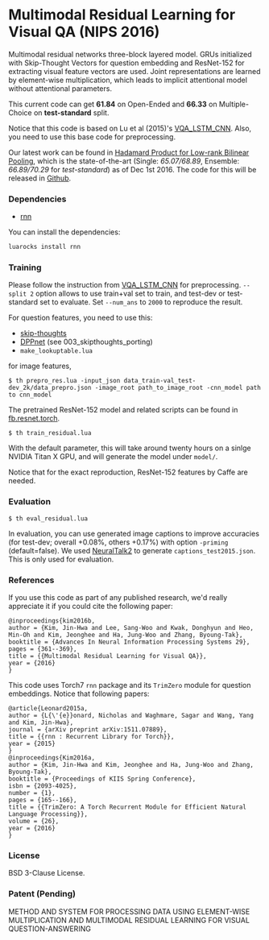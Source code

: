 # Multimodal Residual Learning for Visual QA (NIPS 2016)

Multimodal residual networks three-block layered model. GRUs initialized with Skip-Thought Vectors for question embedding and ResNet-152 for extracting visual feature vectors are used. Joint representations are learned by element-wise multiplication, which leads to implicit attentional model without attentional parameters. 

This current code can get **61.84** on Open-Ended and **66.33** on Multiple-Choice on **test-standard** split.

Notice that this code is based on Lu et al (2015)'s [VQA_LSTM_CNN](https://github.com/VT-vision-lab/VQA_LSTM_CNN/blob/master/readme.md). Also, you need to use this base code for preprocessing.

Our latest work can be found in [Hadamard Product for Low-rank Bilinear Pooling](https://arxiv.org/abs/1610.04325), which is the state-of-the-art (Single: *65.07/68.89*, Ensemble: *66.89/70.29* for *test-standard*) as of Dec 1st 2016. The code for this will be released in [Github](https://github.com/jnhwkim/MulLowBiVQA).

### Dependencies

* [rnn](https://github.com/Element-Research/rnn)

You can install the dependencies:

```bash
luarocks install rnn
```

### Training

Please follow the instruction from [VQA_LSTM_CNN](https://github.com/VT-vision-lab/VQA_LSTM_CNN/blob/master/readme.md) for preprocessing. `--split 2` option allows to use train+val set to train, and test-dev or test-standard set to evaluate. Set `--num_ans` to `2000` to reproduce the result.

For question features, you need to use this:

* [skip-thoughts](https://github.com/ryankiros/skip-thoughts)
* [DPPnet](https://github.com/HyeonwooNoh/DPPnet) (see 003_skipthoughts_porting)
* `make_lookuptable.lua`

for image features,

```
$ th prepro_res.lua -input_json data_train-val_test-dev_2k/data_prepro.json -image_root path_to_image_root -cnn_model path to cnn_model
```

The pretrained ResNet-152 model and related scripts can be found in [fb.resnet.torch](https://github.com/facebook/fb.resnet.torch/blob/master/datasets/transforms.lua).

```
$ th train_residual.lua
``` 

With the default parameter, this will take around twenty hours on a sinlge NVIDIA Titan X GPU, and will generate the model under `model/`. 

Notice that for the exact reproduction, ResNet-152 features by Caffe are needed. 

### Evaluation

```
$ th eval_residual.lua
```

In evaluation, you can use generated image captions to improve accuracies (for test-dev; overall +0.08%, others +0.17%) with option `-priming` (default=false). We used [NeuralTalk2](https://github.com/karpathy/neuraltalk2) to generate `captions_test2015.json`. This is only used for evaluation.

### References

If you use this code as part of any published research, we'd really appreciate it if you could cite the following paper:

```
@inproceedings{kim2016b,
author = {Kim, Jin-Hwa and Lee, Sang-Woo and Kwak, Donghyun and Heo, Min-Oh and Kim, Jeonghee and Ha, Jung-Woo and Zhang, Byoung-Tak},
booktitle = {Advances In Neural Information Processing Systems 29},
pages = {361--369},
title = {{Multimodal Residual Learning for Visual QA}},
year = {2016}
}
```

This code uses Torch7 `rnn` package and its `TrimZero` module for question embeddings. Notice that following papers:

```
@article{Leonard2015a,
author = {L{\'{e}}onard, Nicholas and Waghmare, Sagar and Wang, Yang and Kim, Jin-Hwa},
journal = {arXiv preprint arXiv:1511.07889},
title = {{rnn : Recurrent Library for Torch}},
year = {2015}
}
@inproceedings{Kim2016a,
author = {Kim, Jin-Hwa and Kim, Jeonghee and Ha, Jung-Woo and Zhang, Byoung-Tak},
booktitle = {Proceedings of KIIS Spring Conference},
isbn = {2093-4025},
number = {1},
pages = {165--166},
title = {{TrimZero: A Torch Recurrent Module for Efficient Natural Language Processing}},
volume = {26},
year = {2016}
}
```

### License

BSD 3-Clause License.

### Patent (Pending)

METHOD AND SYSTEM FOR PROCESSING DATA USING ELEMENT-WISE MULTIPLICATION AND MULTIMODAL RESIDUAL LEARNING FOR VISUAL QUESTION-ANSWERING
